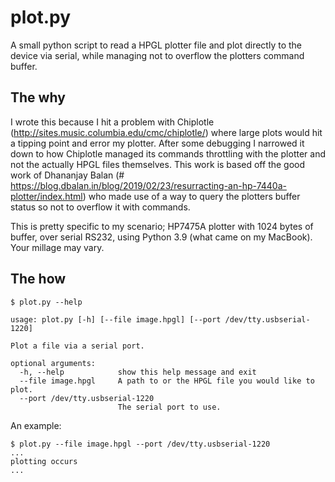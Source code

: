 
# plot.py
A small python script to read a HPGL plotter file and plot directly to the device via serial, while managing not to overflow the plotters command buffer. 

## The why
I wrote this because I hit a problem with Chiplotle (http://sites.music.columbia.edu/cmc/chiplotle/) where large plots would hit a tipping point and error my plotter. After some debugging I narrowed it down to how Chiplotle managed its commands throttling with the plotter and not the actually HPGL files themselves. This work is based off the good work of Dhananjay Balan (# https://blog.dbalan.in/blog/2019/02/23/resurracting-an-hp-7440a-plotter/index.html) who made use of a way to query the plotters buffer status so not to overflow it with commands.

This is pretty specific to my scenario; HP7475A plotter with 1024 bytes of buffer, over serial RS232, using Python 3.9 (what came on my MacBook). Your millage may vary. 
## The how

```
$ plot.py --help

usage: plot.py [-h] [--file image.hpgl] [--port /dev/tty.usbserial-1220]

Plot a file via a serial port.

optional arguments:
  -h, --help            show this help message and exit
  --file image.hpgl     A path to or the HPGL file you would like to plot.
  --port /dev/tty.usbserial-1220
                        The serial port to use.

```
An example:
```
$ plot.py --file image.hpgl --port /dev/tty.usbserial-1220
...
plotting occurs
...
```